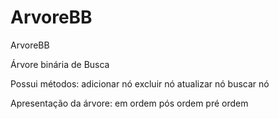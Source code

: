# ArvoreBB
ArvoreBB

Árvore binária de Busca

Possui métodos:
  adicionar nó
  excluir nó
  atualizar nó
  buscar nó

Apresentação da árvore:
  em ordem
  pós ordem
  pré ordem
  
  
